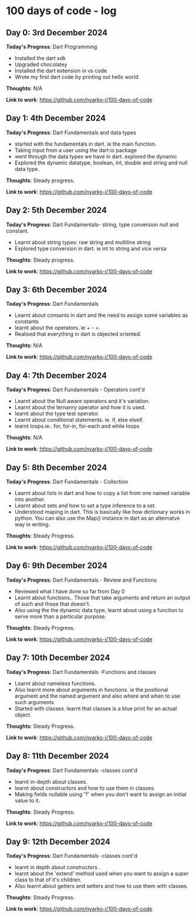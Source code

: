 # 100 days of code - log

## Day 0: 3rd December 2024

**Today's Progress**: Dart Programming

- Installed the dart sdk
- Upgraded chocolatey
- Installed the dart extension in vs code
- Wrote my first dart code by printing out hello world

**Thoughts**: N/A

**Link to work**:
https://github.com/nyarko-i/100-days-of-code

## Day 1: 4th December 2024

**Today's Progress**: Dart Fundamentals and data types

- started with the fundamentals in dart. ie the main function.
- Taking input from a user using the dart:io package
- went through the data types we have in dart. explored the dynamic
- Explored the dynamic datatype, boolean, int, double and string and null data type.

**Thoughts**: Steady progress.

**Link to work**:
https://github.com/nyarko-i/100-days-of-code

## Day 2: 5th December 2024

**Today's Progress**: Dart Fundamentals- string, type conversion null and constant.

- Learnt about string types: raw string and multiline string
- Explored type conversion in dart. ie int to string and vice versa

**Thoughts**: Steady progress.

**Link to work**:
https://github.com/nyarko-i/100-days-of-code

## Day 3: 6th December 2024

**Today's Progress**: Dart Fundamentals

- Learnt about consants in dart and the need to assign some variables as constants
- learnt about the operators. ie + - =.
- Realised that everything in dart is objected oriented.

**Thoughts**: N/A

**Link to work**:
https://github.com/nyarko-i/100-days-of-code

## Day 4: 7th December 2024

**Today's Progress**: Dart Fundamentals - Operators cont'd

- Learnt about the Null aware operators and it's variation.
- Learnt about the ternanry operator and how it is used.
- learnt about the type test operator.
- Learnt about conditional statements. ie. if, else elseif.
- learnt loops.ie.. for, for-in, for-each and while loops

**Thoughts**: N/A

**Link to work**:
https://github.com/nyarko-i/100-days-of-code

## Day 5: 8th December 2024

**Today's Progress**: Dart Fundamentals - Collection

- Learnt about lists in dart and how to copy a list from one named variable into another.
- Learnt about sets and how to set a type inference to a set.
- Understood maping in dart. This is basically like how dictionary works in python. You can also use the Map() instance in dart as an alternatve way in writing.

**Thoughts**: Steady Progress.

**Link to work**:
https://github.com/nyarko-i/100-days-of-code

## Day 6: 9th December 2024

**Today's Progress**: Dart Fundamentals - Review and Functions

- Reviewed what I have done so far from Day 0
- Learnt about functions.. Those that take arguments and return an output of such and those that doesn't.
- Also using the the dynamic data type, learnt about using a function to serve more than a particular purpose.

**Thoughts**: Steady Progress.

**Link to work**:
https://github.com/nyarko-i/100-days-of-code

## Day 7: 10th December 2024

**Today's Progress**: Dart Fundamentals -Functions and classes

- Learnt about nameless functions.
- Also learnt more about arguments in functions. ie the positional argument and the named argument and also where and when to use such arguments
- Started with classes. learnt that classes is a blue print for an actual object.

**Thoughts**: Steady Progress.

**Link to work**:
https://github.com/nyarko-i/100-days-of-code

## Day 8: 11th December 2024

**Today's Progress**: Dart Fundamentals -classes cont'd

- learnt in-depth about classes.
- learnt about constructors and how to use them in classes.
- Making fields nullable using '?' when you don't want to assign an initial value to it.

**Thoughts**: Steady Progress.

**Link to work**:
https://github.com/nyarko-i/100-days-of-code

## Day 9: 12th December 2024

**Today's Progress**: Dart Fundamentals -classes cont'd

- learnt in depth about constructors .
- learnt about the 'extend' method used when you want to assign a super class to that of it's children.
- Also learnt about getters and setters and how to use them with classes.

**Thoughts**: Steady Progress.

**Link to work**:
https://github.com/nyarko-i/100-days-of-code
